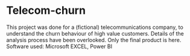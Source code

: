 # Telecom-churn
This project was done for a (fictional) telecommunications company, to understand the churn behaviour of high value customers.
Details of the analysis process have been overlooked. Only the final product is here.
Software used: Microsoft EXCEL, Power BI
